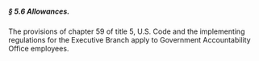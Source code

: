##### § 5.6 Allowances. #####

The provisions of chapter 59 of title 5, U.S. Code and the implementing regulations for the Executive Branch apply to Government Accountability Office employees.